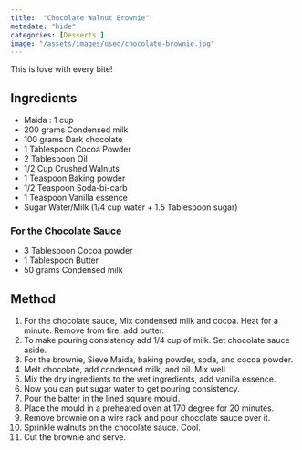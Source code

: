 ```yaml
---
title:  "Chocolate Walnut Brownie"
metadate: "hide"
categories: [Desserts ]
image: "/assets/images/used/chocolate-brownie.jpg"
---
```


This is love with every bite!

## Ingredients

- Maida : 1 cup
- 200 grams Condensed milk 
- 100 grams Dark chocolate
- 1 Tablespoon Cocoa Powder 
- 2 Tablespoon Oil
- 1/2 Cup Crushed Walnuts
- 1 Teaspoon Baking powder 
- 1/2 Teaspoon Soda-bi-carb 
- 1 Teaspoon Vanilla essence 
- Sugar Water/Milk (1/4 cup water + 1.5 Tablespoon sugar)

### For the Chocolate Sauce
- 3 Tablespoon Cocoa powder 
- 1 Tablespoon Butter 
- 50 grams Condensed milk  

## Method

1. For the chocolate sauce, Mix condensed milk and cocoa. Heat for a minute. Remove from fire, add butter. 
2. To make pouring consistency add 1/4 cup of milk. Set chocolate sauce aside.
3. For the brownie, Sieve Maida, baking powder, soda, and cocoa powder.
4. Melt chocolate, add condensed milk, and oil. Mix well
5. Mix the dry ingredients to the wet ingredients, add vanilla essence.
6. Now you can put sugar water to get pouring consistency.
7. Pour the batter in the lined square mould.
8. Place the mould in a preheated oven at 170 degree for 20 minutes.
9. Remove brownie on a wire rack and pour chocolate sauce over it.
10. Sprinkle walnuts on the chocolate sauce. Cool.
11. Cut the brownie and serve.


